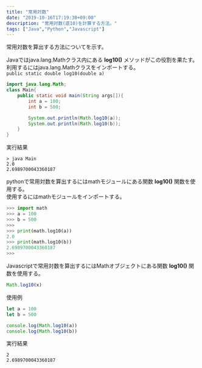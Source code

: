 ```yaml
---
title: "常用対数"
date: "2019-10-16T17:19:30+09:00"
description: "常用対数(底10)を計算する方法。"
tags: ["Java","Python","Javascript"]
---
```


常用対数を算出する方法についてを示す。

<div class="note_content_by_programming_language" id="note_content_Java">

Javaではjava.lang.Mathクラス内にある **log10()** メソッドがこの役割を果たす。  
利用するにはjava.lang.Mathクラスをインポートする。   
`public static double log10(double a)`   


```java
import java.lang.Math;
class Main{
    public static void main(String args[]){
        int a = 100;
        int b = 500;

        System.out.println(Math.log10(a));
        System.out.println(Math.log10(b));
    }
}
```

実行結果

```
> java Main
2.0
2.6989700043360187
```

</div>
<div class="note_content_by_programming_language" id="note_content_Python">

pythonで常用対数を算出するにはmathモジュールにある関数 **log10()** 関数を使用する。  
使用するにはmathモジュールをインポートする。  

```python
>>> import math
>>> a = 100     
>>> b = 500 
>>> 
>>> print(math.log10(a))
2.0
>>> print(math.log10(b))
2.6989700043360187
>>>
```

</div>
<div class="note_content_by_programming_language" id="note_content_Javascript">

Javascriptで常用対数を算出するにはMathオブジェクトにある関数 **log10()** 関数を使用する。  
```javascript
Math.log10(x)
```

使用例

```Javascript
let a = 100     
let b = 500 

console.log(Math.log10(a))
console.log(Math.log10(b))
```

実行結果

```
2
2.6989700043360187
```


</div>

